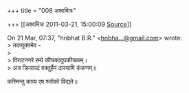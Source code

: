 +++
title = "008 अश्वमित्रः"

+++
[[अश्वमित्रः	2011-03-21, 15:00:09 [Source](https://groups.google.com/g/samskrita/c/sszt9vnirGA)]]



On 21 Mar, 07:37, "hnbhat B.R." \<[hnbha...@gmail.com]()\> wrote:  
\> तदप्युक्तमेव -  
\>  
\> विराटनगरे रम्ये कीचकादुपकीचकम्।  
\> अत्र क्रियापदं वक्तुर्हैमं दास्यामि कंकणम्॥

कस्मिन्तु काव्य एष श्लोको विद्यते॥

